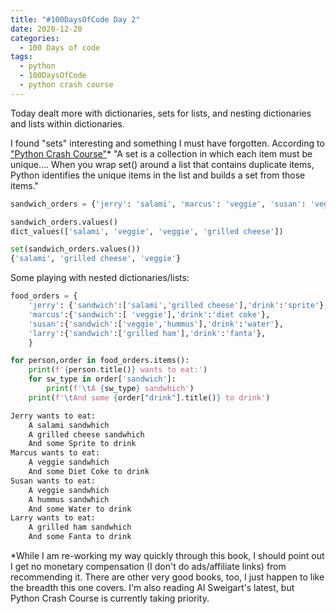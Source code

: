 ```yaml
---
title: "#100DaysOfCode Day 2"
date: 2020-12-20
categories:
  - 100 Days of code
tags:
  - python
  - 100DaysOfCode
  - python crash course
---
```


Today dealt more with dictionaries, sets for lists, and nesting dictionaries and lists within dictionaries.

I found "sets" interesting and something I must have forgotten. According to ["Python Crash Course"][python-crash-course]* "A set is a collection in which each item must be unique.... When you wrap set() around a list that contains duplicate items, Python identifies the unique items in the list and builds a set from those items."


```python
sandwich_orders = {'jerry': 'salami', 'marcus': 'veggie', 'susan': 'veggie', 'larry': 'grilled cheese'}

sandwich_orders.values()
dict_values(['salami', 'veggie', 'veggie', 'grilled cheese'])

set(sandwich_orders.values())
{'salami', 'grilled cheese', 'veggie'}
```

Some playing with nested dictionaries/lists:

```python
food_orders = {
	'jerry': {'sandwich':['salami','grilled cheese'],'drink':'sprite'},
	'marcus':{'sandwich':[ 'veggie'],'drink':'diet coke'},
	'susan':{'sandwich':['veggie','hummus'],'drink':'water'},
	'larry':{'sandwich':['grilled ham'],'drink':'fanta'},
	}

for person,order in food_orders.items():
	print(f'{person.title()} wants to eat:')
	for sw_type in order['sandwich']:
		print(f'\tA {sw_type} sandwhich')
	print(f'\tAnd some {order["drink"].title()} to drink')

Jerry wants to eat:
	A salami sandwhich
	A grilled cheese sandwhich
	And some Sprite to drink
Marcus wants to eat:
	A veggie sandwhich
	And some Diet Coke to drink
Susan wants to eat:
	A veggie sandwhich
	A hummus sandwhich
	And some Water to drink
Larry wants to eat:
	A grilled ham sandwhich
	And some Fanta to drink

```

*While I am re-working my way quickly through this book, I should point out I get no monetary compensation (I don't do ads/affiliate links) from recommending it.  There are other very good books, too, I just happen to like the breadth this one covers.  I'm also reading Al Sweigart's latest, but Python Crash Course is currently taking priority.

[python-crash-course]: https://nostarch.com/pythoncrashcourse2e
[100DaysOfCode]:https://www.100daysofcode.com/